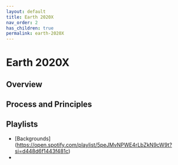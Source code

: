 ```yaml
---
layout: default
title: Earth 2020X
nav_order: 2
has_children: true
permalink: earth-2020X
---
```


# Earth 2020X

## Overview ##



## Process and Principles ##



## Playlists ##

- [Backgrounds] (https://open.spotify.com/playlist/5peJMvNPWE4rLbZkN9cW9t?si=d448d6f1443f481c)
- 